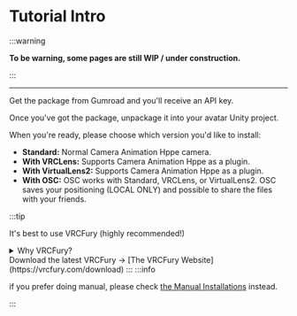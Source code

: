 
# Tutorial Intro
:::warning

**To be warning, some pages are still WIP / under construction.**

:::
___
Get the package from Gumroad and you'll receive an API key.

Once you've got the package, unpackage it into your avatar Unity project.

When you're ready, please choose which version you'd like to install:

- **Standard:** Normal Camera Animation Hppe camera.
- **With VRCLens:** Supports Camera Animation Hppe as a plugin.
- **With VirtualLens2:** Supports Camera Animation Hppe as a plugin.
- **With OSC:** OSC works with Standard, VRCLens, or VirtualLens2. OSC saves your positioning (LOCAL ONLY) and possible to share the files with your friends.

:::tip

It's best to use VRCFury (highly recommended!)

<details>
  <summary>Why VRCFury?</summary>

  VRCFury simplifies the installation and customization process for VRChat avatars and assets, ensuring everything works seamlessly. It's highly recommended to choose the package with VRCFury support. VRCFury will automatically handle the asset installation and setup for you.

</details>
Download the latest VRCFury -> [The VRCFury Website](https://vrcfury.com/download)
:::
:::info

if you prefer doing manual, please check [the Manual Installations](./Manual-Installation/Standard) instead.

:::